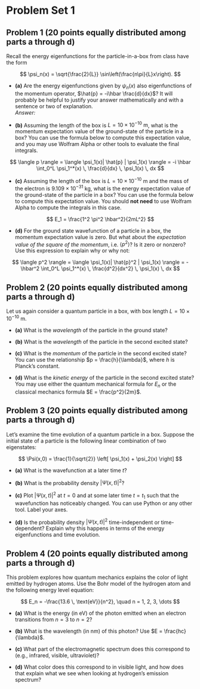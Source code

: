 # Problem Set 1

## Problem 1 (20 points equally distributed among parts a through d)

Recall the energy eigenfunctions for the particle-in-a-box from class have the form

$$
\psi_n(x) = \sqrt{\frac{2}{L}} \sin\left(\frac{n\pi}{L}x\right).
$$

- **(a)** Are the energy eigenfunctions given by $\psi_n(x)$ also eigenfunctions of the momentum operator, $\hat{p} = -i\hbar \frac{d}{dx}$? It will probably be helpful to justify your answer mathematically and with a sentence or two of explanation.  
  *Answer:*

- **(b)** Assuming the length of the box is $L = 10 \times 10^{-10} \: \text{m}$, what is the momentum expectation value of the ground-state of the particle in a box? You can use the formula below to compute this expectation value, and you may use Wolfram Alpha or other tools to evaluate the final integrals.

$$
\langle p \rangle = \langle \psi_1(x)| \hat{p} | \psi_1(x) \rangle = -i \hbar \int_0^L \psi_1^*(x) \, \frac{d}{dx} \, \psi_1(x) \, dx
$$

- **(c)** Assuming the length of the box is $L = 10 \times 10^{-10} \: \text{m}$ and the mass of the electron is $9.109 \times 10^{-31} \: \text{kg}$, what is the energy expectation value of the ground-state of the particle in a box? You can use the formula below to compute this expectation value. You should **not need** to use Wolfram Alpha to compute the integrals in this case.

$$
E_1 = \frac{1^2 \pi^2 \hbar^2}{2mL^2}
$$

- **(d)** For the ground state wavefunction of a particle in a box, the momentum expectation value is zero. But what about the *expectation value of the square of the momentum*, i.e. $\langle p^2 \rangle$? Is it zero or nonzero? Use this expression to explain why or why not:

$$
\langle p^2 \rangle = \langle \psi_1(x)| \hat{p}^2 | \psi_1(x) \rangle = -\hbar^2 \int_0^L \psi_1^*(x) \, \frac{d^2}{dx^2} \, \psi_1(x) \, dx
$$

## Problem 2 (20 points equally distributed among parts a through d)

Let us again consider a quantum particle in a box, with box length $L = 10 \times 10^{-10}$ m.

- **(a)** What is the *wavelength* of the particle in the ground state?

- **(b)** What is the *wavelength* of the particle in the second excited state?

- **(c)** What is the *momentum* of the particle in the second excited state? You can use the relationship $p = \frac{h}{\lambda}$, where $h$ is Planck’s constant.

- **(d)** What is the *kinetic energy* of the particle in the second excited state? You may use either the quantum mechanical formula for $E_n$ or the classical mechanics formula $E = \frac{p^2}{2m}$.

## Problem 3 (20 points equally distributed among parts a through d)

Let’s examine the time evolution of a quantum particle in a box. Suppose the initial state of a particle is the following linear combination of two eigenstates:

$$
\Psi(x,0) = \frac{1}{\sqrt{2}} \left[ \psi_1(x) + \psi_2(x) \right]
$$

- **(a)** What is the wavefunction at a later time $t$?

- **(b)** What is the probability density $|\Psi(x,t)|^2$?

- **(c)** Plot $|\Psi(x,t)|^2$ at $t = 0$ and at some later time $t = t_1$ such that the wavefunction has noticeably changed. You can use Python or any other tool. Label your axes.

- **(d)** Is the probability density $|\Psi(x,t)|^2$ time-independent or time-dependent? Explain why this happens in terms of the energy eigenfunctions and time evolution.

## Problem 4 (20 points equally distributed among parts a through d)

This problem explores how quantum mechanics explains the color of light emitted by hydrogen atoms. Use the Bohr model of the hydrogen atom and the following energy level equation:

$$
E_n = -\frac{13.6 \, \text{eV}}{n^2}, \quad n = 1, 2, 3, \dots
$$

- **(a)** What is the energy (in eV) of the photon emitted when an electron transitions from $n=3$ to $n=2$?

- **(b)** What is the wavelength (in nm) of this photon? Use $E = \frac{hc}{\lambda}$.

- **(c)** What part of the electromagnetic spectrum does this correspond to (e.g., infrared, visible, ultraviolet)?

- **(d)** What color does this correspond to in visible light, and how does that explain what we see when looking at hydrogen’s emission spectrum?


